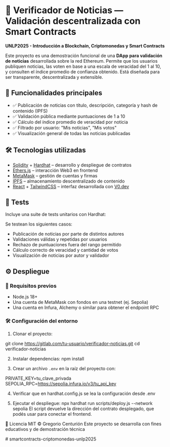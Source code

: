 # 📰 Verificador de Noticias — Validación descentralizada con Smart Contracts  
**UNLP2025 - Introducción a Blockchain, Criptomonedas y Smart Contracts**

Este proyecto es una demostración funcional de una **DApp para validación de noticias** desarrollada sobre la red Ethereum. Permite que los usuarios publiquen noticias, las voten en base a una escala de veracidad del 1 al 10, y consulten el índice promedio de confianza obtenido. Está diseñada para ser transparente, descentralizada y extensible.

## 🚀 Funcionalidades principales

- ✅ Publicación de noticias con título, descripción, categoría y hash de contenido (IPFS)
- ✅ Validación pública mediante puntuaciones de 1 a 10
- ✅ Cálculo del índice promedio de veracidad por noticia
- ✅ Filtrado por usuario: "Mis noticias", "Mis votos"
- ✅ Visualización general de todas las noticias publicadas

## 🛠️ Tecnologías utilizadas

- [Solidity](https://docs.soliditylang.org/) + [Hardhat](https://hardhat.org/) – desarrollo y despliegue de contratos
- [Ethers.js](https://docs.ethers.org/) – interacción Web3 en frontend
- [MetaMask](https://metamask.io/) – gestión de cuentas y firmas
- [IPFS](https://ipfs.tech/) – almacenamiento descentralizado de contenido
- [React](https://react.dev/) + [TailwindCSS](https://tailwindcss.com/) – interfaz desarrollada con [V0.dev](https://v0.dev/)

## 🧪 Tests

Incluye una suite de tests unitarios con Hardhat:

Se testean los siguientes casos:
- Publicación de noticias por parte de distintos autores
- Validaciones válidas y repetidas por usuarios
- Rechazo de puntuaciones fuera del rango permitido
- Cálculo correcto de veracidad y cantidad de votos
- Visualización de noticias por autor y validador

## ⚙️ Despliegue

### 🔧 Requisitos previos

- Node.js 18+
- Una cuenta de MetaMask con fondos en una testnet (ej. Sepolia)
- Una cuenta en Infura, Alchemy o similar para obtener el endpoint RPC
### 🛠️ Configuración del entorno

1. Clonar el proyecto:

git clone https://gitlab.com/tu-usuario/verificador-noticias.git
cd verificador-noticias

2. Instalar dependencias:
npm install

3. Crear un archivo `.env` en la raíz del proyecto con:

PRIVATE_KEY=tu_clave_privada
SEPOLIA_RPC=https://sepolia.infura.io/v3/tu_api_key


4. Verificar que en hardhat.config.js se lea la configuración desde .env

5. Ejecutar el despliegue:
npx hardhat run scripts/deploy.js --network sepolia
El script devuelve la dirección del contrato desplegado, que podés usar para conectar el frontend.

📝 Licencia
MIT © Gregorio Centurión
Este proyecto se desarrolla con fines educativos y de demostración técnica






#   s m a r t c o n t r a c t s - c r i p t o m o n e d a s - u n l p 2 0 2 5  
 